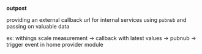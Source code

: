 **outpost**

providing an external callback url for internal services using `pubnub` and passing on valuable data

ex: withings scale measurement -> callback with latest values -> pubnub -> trigger event in home provider module
